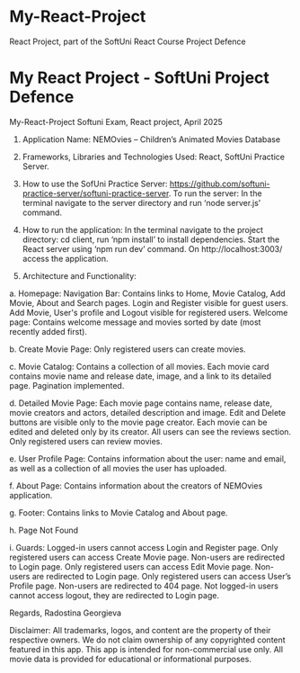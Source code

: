 # My-React-Project
React Project, part of the SoftUni React Course Project Defence

# My React Project - SoftUni Project Defence

My-React-Project
Softuni Exam, React project, April 2025
1.	Application Name: NEMOvies – Children’s Animated Movies Database
2.	Frameworks, Libraries and Technologies Used: React, SoftUni Practice Server.
3.	How to use the SofUni Practice Server: https://github.com/softuni-practice-server/softuni-practice-server. To run the server: In the terminal navigate to the server directory and run ‘node server.js’ command.
4.	How to run the application: 
In the terminal navigate to the project directory: cd client, run ‘npm install’ to install dependencies. Start the React server using ‘npm run dev’ command.
On http://localhost:3003/ access the application.

5.	Architecture and Functionality:

a. Homepage: 
Navigation Bar: 
Contains links to Home, Movie Catalog, Add Movie, About and Search pages. 
Login and Register visible for guest users. 
Add Movie, User's profile and Logout visible for registered users. 
Welcome page: 
Contains welcome message and movies sorted by date (most recently added first).

b. Create Movie Page: 
Only registered users can create movies.

c. Movie Catalog: 
Contains a collection of all movies. Each movie card contains movie name and release date, image, and a link to its detailed page. 
Pagination implemented.

d. Detailed Movie Page: 
Each movie page contains name, release date, movie creators and actors, detailed description and image.
Edit and Delete buttons are visible only to the movie page creator. Each movie can be edited and deleted only by its creator.
All users can see the reviews section. Only registered users can review movies. 


e. User Profile Page: 
Contains information about the user: name and email, as well as a collection of all movies the user has uploaded.

f. About Page: 
Contains information about the creators of NEMOvies application.

g. Footer: 
Contains links to Movie Catalog and About page.

h. Page Not Found

i. Guards: 
Logged-in users cannot access Login and Register page.
Only registered users can access Create Movie page. Non-users are redirected to Login page.
Only registered users can access Edit Movie page. Non-users are redirected to Login page.
Only registered users can access User’s Profile page. Non-users are redirected to 404 page.
Not logged-in users cannot access logout, they are redirected to Login page.


Regards, Radostina Georgieva

Disclaimer:
All trademarks, logos, and content are the property of their respective owners. 
We do not claim ownership of any copyrighted content featured in this app. 
This app is intended for non-commercial use only. All movie data is provided for educational or informational purposes.

